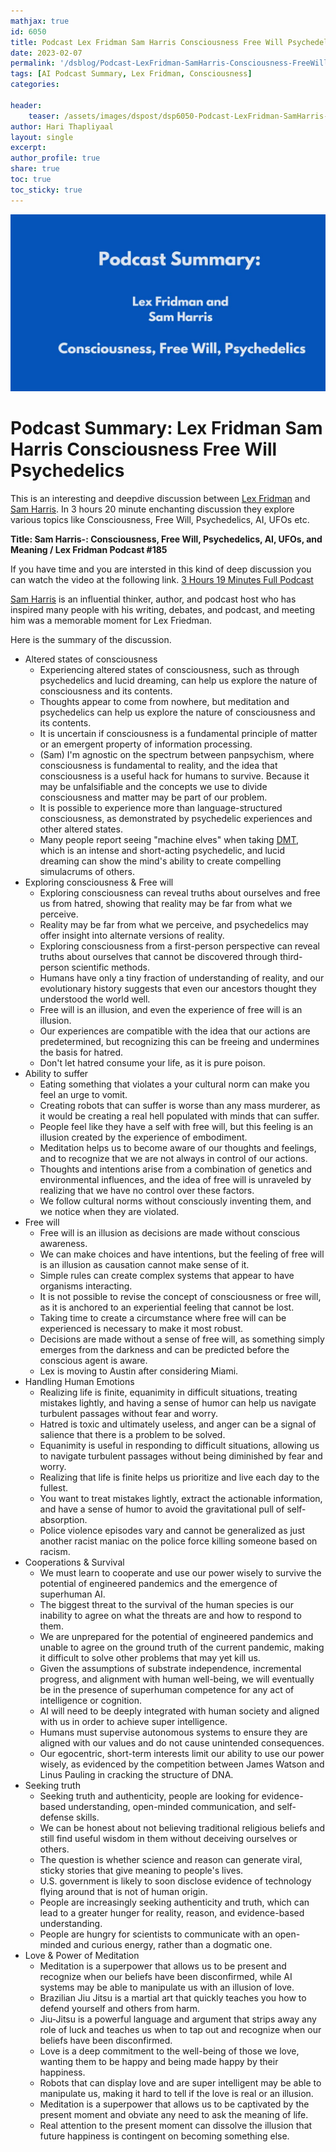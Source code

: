 ```yaml
---
mathjax: true
id: 6050
title: Podcast Lex Fridman Sam Harris Consciousness Free Will Psychedelics
date: 2023-02-07
permalink: '/dsblog/Podcast-LexFridman-SamHarris-Consciousness-FreeWill-Psychedelics'
tags: [AI Podcast Summary, Lex Fridman, Consciousness] 
categories: 

header:
    teaser: /assets/images/dspost/dsp6050-Podcast-LexFridman-SamHarris-Consciousness-FreeWill-Psychedelics.jpg
author: Hari Thapliyaal   
layout: single   
excerpt:   
author_profile: true   
share: true   
toc: true   
toc_sticky: true 
---
```


![Postcast Lex Fridman Sam Harris Consciousness FreeWill Psychedelics](/assets/images/dspost/dsp6050-Podcast-LexFridman-SamHarris-Consciousness-FreeWill-Psychedelics.jpg)


# Podcast Summary: Lex Fridman Sam Harris Consciousness Free Will Psychedelics

This is an interesting and deepdive discussion between [Lex Fridman](https://en.wikipedia.org/wiki/Lex_Fridman) and [Sam Harris](https://en.wikipedia.org/wiki/Sam_Harris). In 3 hours 20 minute enchanting discussion they explore various topics like Consciousness, Free Will, Psychedelics, AI, UFOs etc.

**Title: Sam Harris-: Consciousness, Free Will, Psychedelics, AI, UFOs, and Meaning / Lex Fridman Podcast #185**

If you have time and you are intersted in this kind of deep discussion you can watch the video at the following link. [3 Hours 19 Minutes Full Podcast](https://www.youtube.com/watch?v=4dC_nRYIDZU)

[Sam Harris](https://en.wikipedia.org/wiki/Sam_Harris) is an influential thinker, author, and podcast host who has inspired many people with his writing, debates, and podcast, and meeting him was a memorable moment for Lex Friedman.
  
Here is the summary of the discussion.   

- Altered states of consciousness
   - Experiencing altered states of consciousness, such as through psychedelics and lucid dreaming, can help us explore the nature of consciousness and its contents.
   - Thoughts appear to come from nowhere, but meditation and psychedelics can help us explore the nature of consciousness and its contents.
   - It is uncertain if consciousness is a fundamental principle of matter or an emergent property of information processing.
   - (Sam) I'm agnostic on the spectrum between panpsychism, where consciousness is fundamental to reality, and the idea that consciousness is a useful hack for humans to survive. Because it may be unfalsifiable and the concepts we use to divide consciousness and matter may be part of our problem.
   - It is possible to experience more than language-structured consciousness, as demonstrated by psychedelic experiences and other altered states.
   - Many people report seeing "machine elves" when taking [DMT](https://www.healthline.com/health/what-is-dmt), which is an intense and short-acting psychedelic, and lucid dreaming can show the mind's ability to create compelling simulacrums of others.
- Exploring consciousness & Free will
   - Exploring consciousness can reveal truths about ourselves and free us from hatred, showing that reality may be far from what we perceive.
   - Reality may be far from what we perceive, and psychedelics may offer insight into alternate versions of reality.
   - Exploring consciousness from a first-person perspective can reveal truths about ourselves that cannot be discovered through third-person scientific methods.
   - Humans have only a tiny fraction of understanding of reality, and our evolutionary history suggests that even our ancestors thought they understood the world well.
   - Free will is an illusion, and even the experience of free will is an illusion.
   - Our experiences are compatible with the idea that our actions are predetermined, but recognizing this can be freeing and undermines the basis for hatred.
   - Don't let hatred consume your life, as it is pure poison.
- Ability to suffer
   - Eating something that violates a your cultural norm can make you feel an urge to vomit.
   - Creating robots that can suffer is worse than any mass murderer, as it would be creating a real hell populated with minds that can suffer.
   - People feel like they have a self with free will, but this feeling is an illusion created by the experience of embodiment.
   - Meditation helps us to become aware of our thoughts and feelings, and to recognize that we are not always in control of our actions.
   - Thoughts and intentions arise from a combination of genetics and environmental influences, and the idea of free will is unraveled by realizing that we have no control over these factors.
   - We follow cultural norms without consciously inventing them, and we notice when they are violated.
- Free will 
   - Free will is an illusion as decisions are made without conscious awareness.
   - We can make choices and have intentions, but the feeling of free will is an illusion as causation cannot make sense of it.
   - Simple rules can create complex systems that appear to have organisms interacting.
   - It is not possible to revise the concept of consciousness or free will, as it is anchored to an experiential feeling that cannot be lost.
   - Taking time to create a circumstance where free will can be experienced is necessary to make it most robust.
   - Decisions are made without a sense of free will, as something simply emerges from the darkness and can be predicted before the conscious agent is aware.
   - Lex is moving to Austin after considering Miami.
- Handling Human Emotions
   - Realizing life is finite, equanimity in difficult situations, treating mistakes lightly, and having a sense of humor can help us navigate turbulent passages without fear and worry.
   - Hatred is toxic and ultimately useless, and anger can be a signal of salience that there is a problem to be solved.
   - Equanimity is useful in responding to difficult situations, allowing us to navigate turbulent passages without being diminished by fear and worry.
   - Realizing that life is finite helps us prioritize and live each day to the fullest.
   - You want to treat mistakes lightly, extract the actionable information, and have a sense of humor to avoid the gravitational pull of self-absorption.
   - Police violence episodes vary and cannot be generalized as just another racist maniac on the police force killing someone based on racism.
- Cooperations & Survival
   - We must learn to cooperate and use our power wisely to survive the potential of engineered pandemics and the emergence of superhuman AI.
   - The biggest threat to the survival of the human species is our inability to agree on what the threats are and how to respond to them.
   - We are unprepared for the potential of engineered pandemics and unable to agree on the ground truth of the current pandemic, making it difficult to solve other problems that may yet kill us.
   - Given the assumptions of substrate independence, incremental progress, and alignment with human well-being, we will eventually be in the presence of superhuman competence for any act of intelligence or cognition.
   - AI will need to be deeply integrated with human society and aligned with us in order to achieve super intelligence.
   - Humans must supervise autonomous systems to ensure they are aligned with our values and do not cause unintended consequences.
   - Our egocentric, short-term interests limit our ability to use our power wisely, as evidenced by the competition between James Watson and Linus Pauling in cracking the structure of DNA.
- Seeking truth
   - Seeking truth and authenticity, people are looking for evidence-based understanding, open-minded communication, and self-defense skills.
   - We can be honest about not believing traditional religious beliefs and still find useful wisdom in them without deceiving ourselves or others.
   - The question is whether science and reason can generate viral, sticky stories that give meaning to people's lives.
   - U.S. government is likely to soon disclose evidence of technology flying around that is not of human origin.
   - People are increasingly seeking authenticity and truth, which can lead to a greater hunger for reality, reason, and evidence-based understanding.
   - People are hungry for scientists to communicate with an open-minded and curious energy, rather than a dogmatic one.
- Love & Power of Meditation 
   - Meditation is a superpower that allows us to be present and recognize when our beliefs have been disconfirmed, while AI systems may be able to manipulate us with an illusion of love.
   - Brazilian Jiu Jitsu is a martial art that quickly teaches you how to defend yourself and others from harm.
   - Jiu-Jitsu is a powerful language and argument that strips away any role of luck and teaches us when to tap out and recognize when our beliefs have been disconfirmed.
   - Love is a deep commitment to the well-being of those we love, wanting them to be happy and being made happy by their happiness.
   - Robots that can display love and are super intelligent may be able to manipulate us, making it hard to tell if the love is real or an illusion.
   - Meditation is a superpower that allows us to be captivated by the present moment and obviate any need to ask the meaning of life.
   - Real attention to the present moment can dissolve the illusion that future happiness is contingent on becoming something else.



